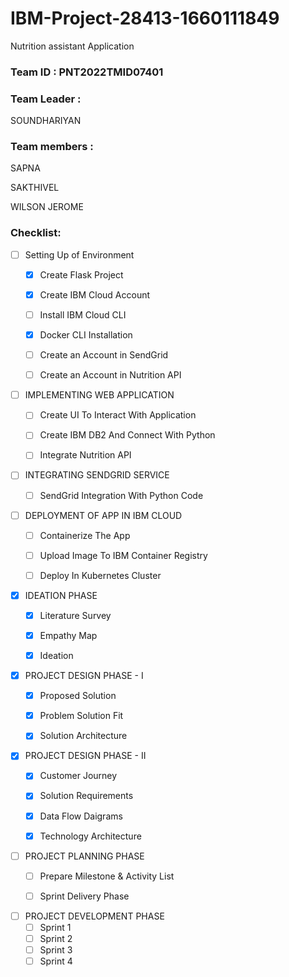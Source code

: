 # IBM-Project-28413-1660111849

Nutrition assistant Application

### Team ID : PNT2022TMID07401

### Team Leader : 
SOUNDHARIYAN

### Team members : 
SAPNA

SAKTHIVEL

WILSON JEROME

### Checklist:

- [ ] Setting Up of Environment
  - [X] Create Flask Project 
  - [x] Create IBM Cloud Account
  - [ ] Install IBM Cloud CLI 
  - [x] Docker CLI Installation
  - [ ] Create an Account in SendGrid 
  - [ ] Create an Account in Nutrition API


- [ ] IMPLEMENTING WEB APPLICATION
  - [ ] Create UI To Interact With Application
  - [ ] Create IBM DB2 And Connect With Python
  - [ ] Integrate Nutrition API


- [ ] INTEGRATING SENDGRID SERVICE
  - [ ] SendGrid Integration With Python Code


- [ ] DEPLOYMENT OF APP IN IBM CLOUD
  - [ ] Containerize The App
  - [ ] Upload Image To IBM Container Registry
  - [ ] Deploy In Kubernetes Cluster


- [x] IDEATION PHASE
  - [x] Literature Survey 
  - [x] Empathy Map 
  - [x] Ideation
  
  
- [x] PROJECT DESIGN PHASE - I
  - [x] Proposed Solution 
  - [x] Problem Solution Fit
  - [x] Solution Architecture
  
  
- [x] PROJECT DESIGN PHASE  - II
  - [x] Customer Journey
  - [x] Solution Requirements
  - [x] Data Flow Daigrams
  - [x] Technology Architecture
  

- [ ] PROJECT PLANNING PHASE
  - [ ] Prepare Milestone & Activity List
  - [ ] Sprint Delivery Phase


- [ ] PROJECT DEVELOPMENT PHASE
  - [ ] Sprint 1
  - [ ] Sprint 2
  - [ ] Sprint 3
  - [ ] Sprint 4
